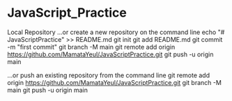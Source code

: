 # JavaScript_Practice
 Local Repository
 …or create a new repository on the command line
echo "# JavaScriptPractice" >> README.md
git init
git add README.md
git commit -m "first commit"
git branch -M main
git remote add origin https://github.com/MamataYeul/JavaScriptPractice.git
git push -u origin main

…or push an existing repository from the command line
git remote add origin https://github.com/MamataYeul/JavaScriptPractice.git
git branch -M main
git push -u origin main